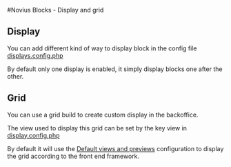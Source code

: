 #Novius Blocks - Display and grid

## Display

You can add different kind of way to display block in the config file
[displays.config.php](../config/displays.config.php)

By default only one display is enabled, it simply display blocks one after the other.


## Grid

You can use a grid build to create custom display in the backoffice.

The view used to display this grid can be set by the key view in
[display.config.php](../config/display.config.php)

By default it will use the [Default views and previews](docs/views.md) configuration to display the grid according to
the front end framework.